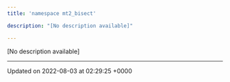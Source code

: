 ```yaml
---
title: 'namespace mt2_bisect'

description: "[No description available]"

---
```







[No description available]






-------------------------------

Updated on 2022-08-03 at 02:29:25 +0000